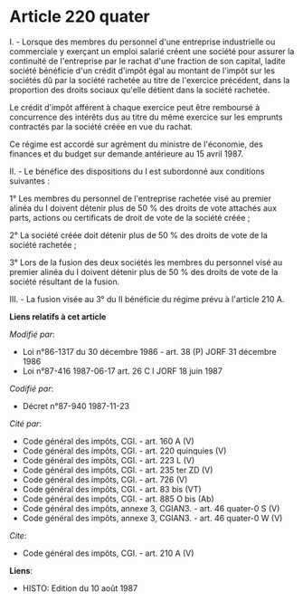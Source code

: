 # Article 220 quater

I. - Lorsque des membres du personnel d'une entreprise industrielle ou commerciale y exerçant un emploi salarié créent une
société pour assurer la continuité de l'entreprise par le rachat d'une fraction de son capital, ladite société bénéficie d'un
crédit d'impôt égal au montant de l'impôt sur les sociétés dû par la société rachetée au titre de l'exercice précédent, dans
la proportion des droits sociaux qu'elle détient dans la société rachetée.

Le crédit d'impôt afférent à chaque exercice peut être remboursé à concurrence des intérêts dus au titre du même exercice sur
les emprunts contractés par la société créée en vue du rachat.

Ce régime est accordé sur agrément du ministre de l'économie, des finances et du budget sur demande antérieure au 15 avril
1987.

II. - Le bénéfice des dispositions du I est subordonné aux conditions suivantes :

1° Les membres du personnel de l'entreprise rachetée visé au premier alinéa du I doivent détenir plus de 50 % des droits de
vote attachés aux parts, actions ou certificats de droit de vote de la société créée ;

2° La société créée doit détenir plus de 50 % des droits de vote de la société rachetée ;

3° Lors de la fusion des deux sociétés les membres du personnel visé au premier alinéa du I doivent détenir plus de 50 % des
droits de vote de la société résultant de la fusion.

III. - La fusion visée au 3° du II bénéficie du régime prévu à l'article 210 A.

**Liens relatifs à cet article**

_Modifié par_:

  - Loi n°86-1317 du 30 décembre 1986 - art. 38 (P) JORF 31 décembre 1986
  - Loi n°87-416 1987-06-17 art. 26 C I JORF 18 juin 1987

_Codifié par_:

  - Décret n°87-940 1987-11-23

_Cité par_:

  - Code général des impôts, CGI. - art. 160 A (V)
  - Code général des impôts, CGI. - art. 220 quinquies (V)
  - Code général des impôts, CGI. - art. 223 L (V)
  - Code général des impôts, CGI. - art. 235 ter ZD (V)
  - Code général des impôts, CGI. - art. 726 (V)
  - Code général des impôts, CGI. - art. 83 bis (VT)
  - Code général des impôts, CGI. - art. 885 O bis (Ab)
  - Code général des impôts, annexe 3, CGIAN3. - art. 46 quater-0 S (V)
  - Code général des impôts, annexe 3, CGIAN3. - art. 46 quater-0 W (V)

_Cite_:

  - Code général des impôts, CGI. - art. 210 A (V)

**Liens**:

  - HISTO: Edition du 10 août 1987
